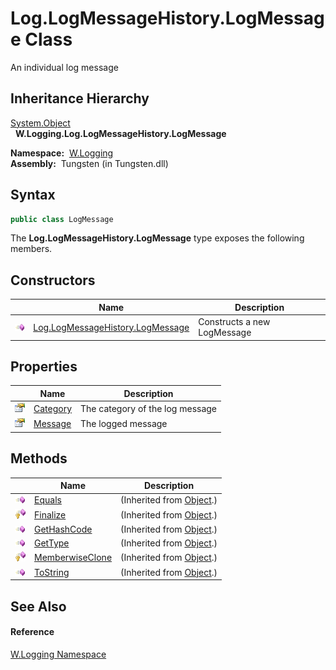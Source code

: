 Log.LogMessageHistory.LogMessage Class
======================================
   An individual log message


Inheritance Hierarchy
---------------------
[System.Object][1]  
  **W.Logging.Log.LogMessageHistory.LogMessage**  

  **Namespace:**  [W.Logging][2]  
  **Assembly:**  Tungsten (in Tungsten.dll)

Syntax
------

```csharp
public class LogMessage
```

The **Log.LogMessageHistory.LogMessage** type exposes the following members.


Constructors
------------

                 | Name                                  | Description                 
---------------- | ------------------------------------- | --------------------------- 
![Public method] | [Log.LogMessageHistory.LogMessage][3] | Constructs a new LogMessage 


Properties
----------

                   | Name          | Description                     
------------------ | ------------- | ------------------------------- 
![Public property] | [Category][4] | The category of the log message 
![Public property] | [Message][5]  | The logged message              


Methods
-------

                    | Name                  | Description                   
------------------- | --------------------- | ----------------------------- 
![Public method]    | [Equals][6]           | (Inherited from [Object][1].) 
![Protected method] | [Finalize][7]         | (Inherited from [Object][1].) 
![Public method]    | [GetHashCode][8]      | (Inherited from [Object][1].) 
![Public method]    | [GetType][9]          | (Inherited from [Object][1].) 
![Protected method] | [MemberwiseClone][10] | (Inherited from [Object][1].) 
![Public method]    | [ToString][11]        | (Inherited from [Object][1].) 


See Also
--------

#### Reference
[W.Logging Namespace][2]  

[1]: http://msdn.microsoft.com/en-us/library/e5kfa45b
[2]: ../README.md
[3]: _ctor.md
[4]: Category.md
[5]: Message.md
[6]: http://msdn.microsoft.com/en-us/library/bsc2ak47
[7]: http://msdn.microsoft.com/en-us/library/4k87zsw7
[8]: http://msdn.microsoft.com/en-us/library/zdee4b3y
[9]: http://msdn.microsoft.com/en-us/library/dfwy45w9
[10]: http://msdn.microsoft.com/en-us/library/57ctke0a
[11]: http://msdn.microsoft.com/en-us/library/7bxwbwt2
[Public method]: ../../_icons/pubmethod.gif "Public method"
[Public property]: ../../_icons/pubproperty.gif "Public property"
[Protected method]: ../../_icons/protmethod.gif "Protected method"